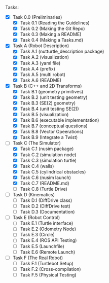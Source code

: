 Tasks:

- [x] Task 0.0 (Preliminaries)
    - [x] Task 0.1 (Reading the Guidelines) 
    - [x] Task 0.2 (Making the Git Repo) 
    - [x] Task 0.3 (Making a README) 
    - [x] Task 0.4 (Making a Tasks.md) 
- [x] Task A (Robot Description) 
    - [x] Task A.1 (nutturtle_description package) 
    - [x] Task A.2 (visualization) 
    - [x] Task A.3 (yaml file) 
    - [x] Task A.4 (prefix) 
    - [x] Task A.5 (multi robot) 
    - [x] Task A.6 (README) 
- [x] Task B (C++ and 2D Transforms) 
    - [x] Task B.1 (geometry primitives) 
    - [x] Task B.2 (unit testing geometry) 
    - [x] Task B.3 (SE(2) geometry) 
    - [x] Task B.4 (unit testing SE(2)) 
    - [x] Task B.5 (visualization) 
    - [x] Task B.6 (executable implementation)
    - [x] Task B.7 (conceptual questions)
    - [x] Task B.8 (Vector Opeerations)
    - [x] Task B.9 (Integrate a Twist)
- [ ] Task C (The Simulator) 
    - [x] Task C.1 (nusim package) 
    - [x] Task C.2 (simulation node) 
    - [x] Task C.3 (simulation turtle) 
    - [x] Task C.4 (walls) 
    - [x] Task C.5 (cylindrical obstacles) 
    - [x] Task C.6 (nusim launch) 
    - [x] Task C.7 (README.md)
    - [ ] Task C.8 (Turtle Drive)
- [ ] Task D (Kinematics)
    - [ ] Task D.1 (DiffDrive class)
    - [ ] Task D.2 (DiffDrive test)
    - [ ] Task D.3 (Documentation)
- [ ] Task E (Robot Control)
    - [ ] Task E.1 (Turtle interface)
    - [ ] Task E.2 (Odometry Node)
    - [ ] Task E.3 (Circle)
    - [ ] Task E.4 (ROS API Testing)
    - [ ] Task E.5 (Launchfile)
    - [ ] Task E.6 (Remote Launch)
- [ ] Task F (The Real Robot)
    - [ ] Task F.1 (Turtlebot Setup)
    - [ ] Task F.2 (Cross-compilation)
    - [ ] Task F.5 (Physical Testing)
